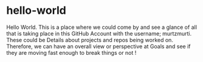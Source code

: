 # hello-world
Hello World. This is a place where we could come by and see a glance of all that is taking place in this GitHub Account with the username; murtzmurti. These could be Details about projects and repos being worked on. Therefore, we can have an overall view or perspective at Goals and see if they are moving fast enough to break things or not !
